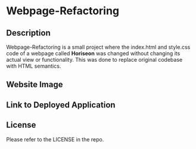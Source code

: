 # Webpage-Refactoring

## Description

Webpage-Refactoring is a small project where the index.html and style.css code of a webpage called **Horiseon** was changed without changing its actual view or functionality. This was done to replace original codebase with HTML semantics.

## Website Image





## Link to Deployed Application



## License

Please refer to the LICENSE in the repo.
